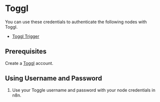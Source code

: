 # Toggl

You can use these credentials to authenticate the following nodes with Toggl.

- [Toggl Trigger](/integrations/trigger-nodes/n8n-nodes-base.togglTrigger/)

## Prerequisites

Create a [Toggl](https://toggl.com/) account.

## Using Username and Password

1. Use your Toggle username and password with your node credentials in n8n.
